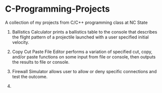 # C-Programming-Projects
A collection of my projects from C/C++ programming class at NC State

1. Ballistics Calculator prints a ballistics table to the console that describes the flight pattern of
    a projectile launched with a user specified initial velocity.
    
2. Copy Cut Paste File Editor performs a variation of specified cut, copy, and/or paste functions
    on some input from file or console, then outputs the results to file or console.
    
3. Firewall Simulator allows user to allow or deny
    specific connections and test the outcome.

4. 

